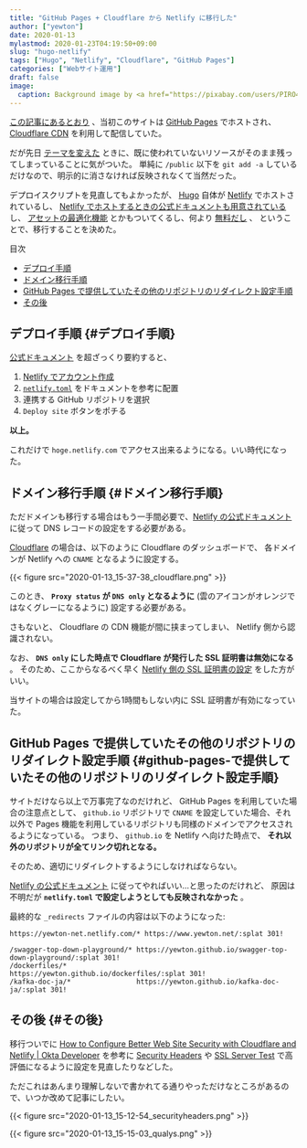 ```yaml
---
title: "GitHub Pages + Cloudflare から Netlify に移行した"
author: ["yewton"]
date: 2020-01-13
mylastmod: 2020-01-23T04:19:50+09:00
slug: "hugo-netlify"
tags: ["Hugo", "Netlify", "Cloudflare", "GitHub Pages"]
categories: ["Webサイト運用"]
draft: false
image:
  caption: Background image by <a href="https://pixabay.com/users/PIRO4D-2707530/?utm_source=link-attribution&amp;utm_medium=referral&amp;utm_campaign=image&amp;utm_content=1687319">PIRO4D</a> from <a href="https://pixabay.com/?utm_source=link-attribution&amp;utm_medium=referral&amp;utm_campaign=image&amp;utm_content=1687319">Pixabay</a>
---
```


[この記事にあるとおり](/2016/02/02/blog-with-hugo/) 、当初このサイトは [GitHub Pages](https://pages.github.com/) でホストされ、
[Cloudflare CDN](https://www.cloudflare.com/) を利用して配信していた。

だが先日 [テーマを変えた](/2020/01/06/made-with-academic/) ときに、既に使われていないリソースがそのまま残ってしまっていることに気がついた。
単純に `/public` 以下を `git add -a` しているだけなので、明示的に消さなければ反映されなくて当然だった。

デプロイスクリプトを見直してもよかったが、 [Hugo](https://gohugo.io/) 自体が [Netlify](https://www.netlify.com/) でホストされているし、
[Netlify でホストするときの公式ドキュメントも用意されている](https://gohugo.io/hosting-and-deployment/hosting-on-netlify/) し、
[アセットの最適化機能](https://docs.netlify.com/site-deploys/post-processing/#post-processing-features) とかもついてくるし、何より [無料だし](https://www.netlify.com/pricing/) 、
ということで、移行することを決めた。

<div class="ox-hugo-toc toc">
<div></div>

<div class="heading">&#30446;&#27425;</div>

- [デプロイ手順](#デプロイ手順)
- [ドメイン移行手順](#ドメイン移行手順)
- [GitHub Pages で提供していたその他のリポジトリのリダイレクト設定手順](#github-pages-で提供していたその他のリポジトリのリダイレクト設定手順)
- [その後](#その後)

</div>
<!--endtoc-->


## デプロイ手順 {#デプロイ手順}

[公式ドキュメント](https://gohugo.io/hosting-and-deployment/hosting-on-netlify/) を超ざっくり要約すると、

1.  [Netlify でアカウント作成](https://app.netlify.com/)
2.  [`netlify.toml`](https://gohugo.io/hosting-and-deployment/hosting-on-netlify/#configure-hugo-version-in-netlify) をドキュメントを参考に配置
3.  連携する GitHub リポジトリを選択
4.  `Deploy site` ボタンをポチる

**以上。**

これだけで `hoge.netlify.com` でアクセス出来るようになる。いい時代になった。


## ドメイン移行手順 {#ドメイン移行手順}

ただドメインも移行する場合はもう一手間必要で、[Netlify の公式ドキュメント](https://docs.netlify.com/domains-https/custom-domains/configure-external-dns/) に従って
DNS レコードの設定をする必要がある。

[Cloudflare](https://www.cloudflare.com/) の場合は、以下のように Cloudflare のダッシュボードで、
各ドメインが Netlify への `CNAME` となるように設定する。

{{< figure src="2020-01-13_15-37-38_cloudflare.png" >}}

このとき、 **`Proxy status` が `DNS only` となるように**
(雲のアイコンがオレンジではなくグレーになるように) 設定する必要がある。

さもないと、 Cloudflare の CDN 機能が間に挟まってしまい、 Netlify 側から認識されない。

なお、 **`DNS only` にした時点で Cloudflare が発行した SSL 証明書は無効になる** 。
そのため、ここからなるべく早く [Netlify 側の SSL 証明書の設定](https://docs.netlify.com/domains-https/https-ssl/#certificate-service-types) をした方がいい。

当サイトの場合は設定してから1時間もしない内に SSL 証明書が有効になっていた。


## GitHub Pages で提供していたその他のリポジトリのリダイレクト設定手順 {#github-pages-で提供していたその他のリポジトリのリダイレクト設定手順}

サイトだけなら以上で万事完了なのだけれど、 GitHub Pages を利用していた場合の注意点として、
`github.io` リポジトリで `CNAME` を設定していた場合、それ以外で Pages 機能を利用しているリポジトリも同様のドメインでアクセスされるようになっている。
つまり、 `github.io` を Netlify へ向けた時点で、 **それ以外のリポジトリが全てリンク切れとなる。**

そのため、適切にリダイレクトするようにしなければならない。

[Netlify の公式ドキュメント](https://docs.netlify.com/routing/redirects/) に従ってやればいい…と思ったのだけれど、
原因は不明だが **`netlify.toml` で設定しようとしても反映されなかった** 。

最終的な `_redirects` ファイルの内容は以下のようになった:

```text
https://yewton-net.netlify.com/* https://www.yewton.net/:splat 301!

/swagger-top-down-playground/* https://yewton.github.io/swagger-top-down-playground/:splat 301!
/dockerfiles/*                 https://yewton.github.io/dockerfiles/:splat 301!
/kafka-doc-ja/*                https://yewton.github.io/kafka-doc-ja/:splat 301!
```


## その後 {#その後}

移行ついでに [How to Configure Better Web Site Security with Cloudflare and Netlify | Okta Developer](https://developer.okta.com/blog/2019/04/11/site-security-cloudflare-netlify) を参考に
[Security Headers](https://securityheaders.com/) や [SSL Server Test](https://www.ssllabs.com/ssltest/index.html) で高評価になるように設定を見直したりなどした。

ただこれはあんまり理解しないで書かれてる通りやっただけなところがあるので、いつか改めて記事にしたい。

{{< figure src="2020-01-13_15-12-54_securityheaders.png" >}}

{{< figure src="2020-01-13_15-15-03_qualys.png" >}}
